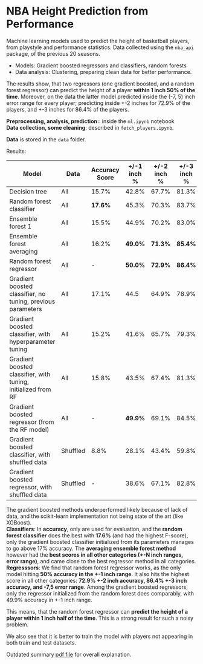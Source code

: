 # NBA Height Prediction from Performance

Machine learning models used to predict the height of basketball players, from playstyle and performance statistics. Data collected using the `nba_api` package, of the previous 20 seasons.

- Models: Gradient boosted regressors and classifiers, random forests
- Data analysis: Clustering, preparing clean data for better performance.

The results show, that two regressors (one gradient boosted, and a random forest regressor) can predict the height of a player **within 1 inch 50% of the time**. Moreover, on the data the latter model predicted inside the (-7, 5) inch error range for every player; predicting inside +-2 inches for 72.9% of the players, and +-3 inches for 86.4% of the players.

**Preprocessing, analysis, prediction:**: inside the `ml.ipynb` notebook<br> 
**Data collection, some cleaning**: described in `fetch_players.ipynb`.

**Data** is stored in the `data` folder.

Results:

| Model                                                | Data | Accuracy Score | +/-1 inch % | +/-2 inch % | +/-3 inch % | F1 Score | Error Range   |
|------------------------------------------------------|------|----------------|-------------|-------------|-------------|----------|---------------|
| Decision tree                                        | All  | 15.7%          | 42.8%       | 67.7%       | 81.3%       | 0.154    | -8 , 7        |
| Random forest classifier                             | All  | **17.6%**      | 45.3%       | 70.3%       | 83.7%       | **0.155**    | -8 , 6        |
| Ensemble forest 1                                    | All  | 15.5%          | 44.9%       | 70.2%       | 83.0%       | 0.137    | -8 , 6        |
| Ensemble forest averaging                            | All  | 16.2%          | **49.0%**   | **71.3%**   | **85.4%**   | 0.149    | -8 , 5        |
| Random forest regressor                              | All  | -              | **50.0%**   | **72.9%**   | **86.4%**   | -        | **-7 , 5**    |
| Gradient boosted classifier, no tuning, previous parameters | All  | 17.1%   | 44.5        | 64.9%       | 78.9%       | 0.169    | -14 , 9       |
| Gradient boosted classifier, with hyperparameter tuning| All| 15.2%          | 41.6%       | 65.7%       | 79.3%       | 0.131    | -8 , 12       |
| Gradient boosted classifier, with tuning, initialized from RF| All | 15.8%   | 43.5%       | 67.4%       | 81.3%       | 0.148    | -8 , 6        |
| Gradient boosted regressor (from the RF model)       | All  | -              | **49.9%**       | 69.1%       | 84.5%       | -        | -8 , 6        |
| Gradient boosted classifier, with shuffled data  | Shuffled | 8.8%           | 28.1%       | 43.4%       | 59.8%       | 0.087    | -14 , 11      |
| Gradient boosted regressor, with shuffled data   | Shuffled | -              | 38.6%       | 67.1%       | 82.8%       | -        | -12 , 6       |

The gradient boosted methods underperformed likely because of lack of data, and the scikit-learn implementation not being state of the art (like XGBoost).<br>
**Classifiers**: In **accuracy**, only are used for evaluation, and the **random forest classifier** does the best with **17.6%** (and had the highest F-score), only the gradient boosted classifier initialized from its parameters manages to go above 17% accuracy. The **averaging ensemble forest method** however had the **best scores in all other categories (+-N inch ranges, error range)**, and came close to the best regressor method in all categories.<br>
**Regresssors**: We find that random forest regressor works, as the only model hitting **50% accuracy in the +-1 inch range**. It also hits the highest score in all other categories: **72.9% +-2 inch accuracy, 86.4% +-3 inch accuracy, and -7,5 error range**. Among the gradient boosted regressors, only the regressor initialized from the random forest does comparably, with 49.9% accuracy in +-1 inch range. <br>

This means, that the random forest regressor can **predict the height of a player within 1 inch half of the time**. This is a strong result for such a noisy problem.<br>

We also see that it is better to train the model with players not appearing in both train and test datasets.<br>

Outdated summary [pdf file](https://github.com/me9hanics/ml-nba-height-from-performance/blob/main/ml-nba-height-from-performance.pdf) for overall explanation.


